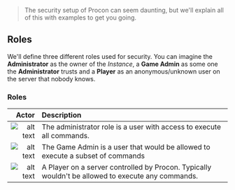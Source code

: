 
> The security setup of Procon can seem daunting, but we'll explain all of this with examples to get you going.

## Roles

We'll define three different roles used for security. You can imagine the **Administrator** as the owner of the *Instance*, a **Game Admin** as some one the **Administrator** trusts and a **Player** as an anonymous/unknown user on the server that nobody knows.

### Roles

| Actor | Description |
| ------:| :-----------|
| ![alt text]({{assets}}/images/features-security-stock-administrator.jpg "Security - Administrator Role")    | The administrator role is a user with access to execute all commands. |
| ![alt text]({{assets}}/images/features-security-stock-game-admin.jpg "Security - Game Admin Role")  | The Game Admin is a user that would be allowed to execute a subset of commands |
| ![alt text]({{assets}}/images/features-security-stock-player.jpg "Security - Player Role")     | A Player on a server controlled by Procon. Typically wouldn't be allowed to execute any commands. |



